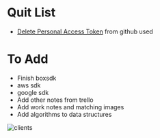 # Quit List

* [Delete Personal Access Token](https://github.com/settings/tokens) from github used 
  
# To Add

* Finish boxsdk
* aws sdk
* google sdk
* Add other notes from trello
* Add work notes and matching images
* Add algorithms to data structures


![clients](../../work/images/client_list.png)